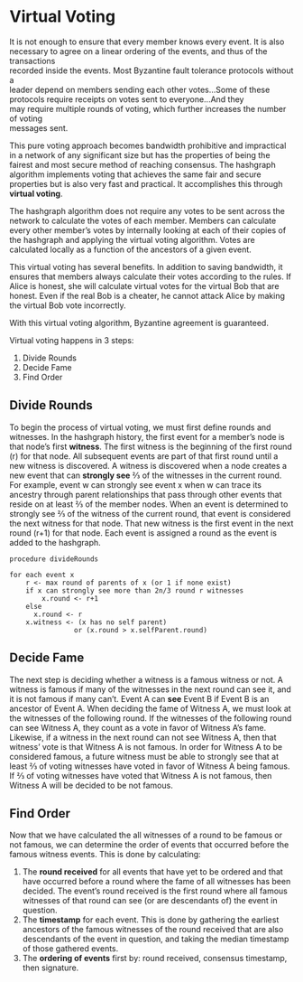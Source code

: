 # Virtual Voting

It is not enough to ensure that every member knows every event. It is also  
necessary to agree on a linear ordering of the events, and thus of the transactions  
recorded inside the events. Most Byzantine fault tolerance protocols without a  
leader depend on members sending each other votes...Some of these  
protocols require receipts on votes sent to everyone...And they  
may require multiple rounds of voting, which further increases the number of voting  
messages sent.

This pure voting approach becomes bandwidth prohibitive and impractical in a network of any significant size but has the properties of being the fairest and most secure method of reaching consensus. The hashgraph algorithm implements voting that achieves the same fair and secure properties but is also very fast and practical. It accomplishes this through **virtual voting**.

The hashgraph algorithm does not require any votes to be sent across the network to calculate the votes of each member. Members can calculate every other member’s votes by internally looking at each of their copies of the hashgraph and applying the virtual voting algorithm. Votes are calculated locally as a function of the ancestors of a given event.

This virtual voting has several benefits. In addition to saving bandwidth, it ensures that members always calculate their votes according to the rules. If Alice is honest, she will calculate virtual votes for the virtual Bob that are honest. Even if the real Bob is a cheater, he cannot attack Alice by making the virtual Bob vote incorrectly.

With this virtual voting algorithm, Byzantine agreement is guaranteed.

Virtual voting happens in 3 steps:

1. Divide Rounds
2. Decide Fame
3. Find Order

## Divide Rounds

To begin the process of virtual voting, we must first define rounds and witnesses. In the hashgraph history, the first event for a member’s node is that node’s first **witness**. The first witness is the beginning of the first round \(r\) for that node. All subsequent events are part of that first round until a new witness is discovered. A witness is discovered when a node creates a new event that can **strongly see** ⅔ of the witnesses in the current round. For example, event w can strongly see event x when w can trace its ancestry through parent relationships that pass through other events that reside on at least ⅔ of the member nodes. When an event is determined to strongly see ⅔ of the witness of the current round, that event is considered the next witness for that node. That new witness is the first event in the next round \(r+1\) for that node. Each event is assigned a round as the event is added to the hashgraph.

```text
procedure divideRounds

for each event x
    r <- max round of parents of x (or 1 if none exist)
    if x can strongly see more than 2n/3 round r witnesses
        x.round <- r+1
    else
      x.round <- r
    x.witness <- (x has no self parent)
                or (x.round > x.selfParent.round)
```

## Decide Fame

The next step is deciding whether a witness is a famous witness or not. A witness is famous if many of the witnesses in the next round can see it, and it is not famous if many can’t. Event A can **see** Event B if Event B is an ancestor of Event A. When deciding the fame of Witness A, we must look at the witnesses of the following round. If the witnesses of the following round can see Witness A, they count as a vote in favor of Witness A’s fame. Likewise, if a witness in the next round can not see Witness A, then that witness’ vote is that Witness A is not famous. In order for Witness A to be considered famous, a future witness must be able to strongly see that at least ⅔ of voting witnesses have voted in favor of Witness A being famous. If ⅔ of voting witnesses have voted that Witness A is not famous, then Witness A will be decided to be not famous.

## Find Order

Now that we have calculated the all witnesses of a round to be famous or not famous, we can determine the order of events that occurred before the famous witness events. This is done by calculating:

1. The **round received** for all events that have yet to be ordered and that have occurred before a round where the fame of all witnesses has been decided. The event’s round received is the first round where all famous witnesses of that round can see \(or are descendants of\) the event in question.
2. The **timestamp** for each event. This is done by gathering the earliest ancestors of the famous witnesses of the round received that are also descendants of the event in question, and taking the median timestamp of those gathered events.
3. The **ordering of events** first by: round received, consensus timestamp, then signature.

